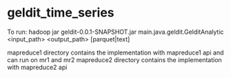 # geldit_time_series

To run:
hadoop jar geldit-0.0.1-SNAPSHOT.jar main.java.geldit.GelditAnalytic <input_path> <output_path> [parquet|text]

mapreduce1 directory contains the implementation with mapreduce1 api and can run on mr1 and mr2
mapreduce2 directory contains the implementation with mapreduce2 api

